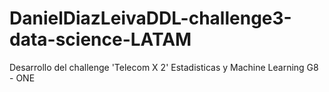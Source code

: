 # DanielDiazLeivaDDL-challenge3-data-science-LATAM
Desarrollo del challenge 'Telecom X 2' Estadisticas y Machine Learning G8 - ONE
